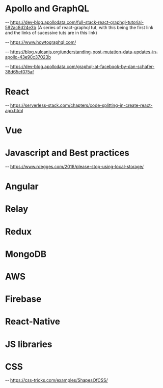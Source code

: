 # Apollo and GraphQL

-- https://dev-blog.apollodata.com/full-stack-react-graphql-tutorial-582ac8d24e3b  (A series of react-graphql tut, with this being the first link and the links of sucessive tuts are in this link)

-- https://www.howtographql.com/

-- https://blog.vulcanjs.org/understanding-post-mutation-data-updates-in-apollo-43e90c37023b

-- https://dev-blog.apollodata.com/graphql-at-facebook-by-dan-schafer-38d65ef075af


# React

-- https://serverless-stack.com/chapters/code-splitting-in-create-react-app.html

# Vue

# Javascript and Best practices

-- https://www.rdegges.com/2018/please-stop-using-local-storage/

# Angular

# Relay

# Redux

# MongoDB

# AWS

# Firebase

# React-Native

# JS libraries

# CSS

-- https://css-tricks.com/examples/ShapesOfCSS/


